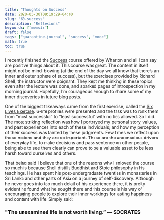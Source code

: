 ```yaml
---
title: "Thoughts on Success"
date: 2020-05-30T09:19:29-04:00
slug: "60-success"
description: "Reflexions"
keywords: ["memoir"]
draft: false
tags: ["quarantine-journal", "success", "mooc"]
math: true
toc: true
---
```


I recently finished the <a href="https://www.coursera.org/learn/wharton-success">Success</a> course offered by Wharton and all I can say are positive things about it. This course was great. The content in itself might not be mind-blowing (at the end of the day we all know that there’s an inner and outer sphere of success), but the exercises provided by Richard Shell, the instructor were poignant. They kept me thinking in these topics even after the lecture was done, and sparked pages of introspection in my morning journal. Hopefully, I’m courageous enough to share some of my inner discoveries in future blog posts.

One of the biggest takeaways came from the first exercise, called the <a href="https://grichardshell.com/book-extras/six-lives-exercise/">Six Lives Exercise</a>. 6-life profiles were presented and the task was to rank them from “most successful” to “least successful” with no ties allowed. So I did. The most striking reflection was how I portrayed my personal story, values, and past experiences into each of these individuals; and how my perception of their success was tainted by these judgments. Few times we reflect upon these notions and they are so important. These are the unconscious drivers of everyday life, to make decisions and pass sentence on other people, being able to see them clearly can prove to be a valuable asset to be less harsh toward ourselves and others.

That being said I believe that one of the reasons why I enjoyed the course so much is because Shell distills Buddhist and Stoic philosophy in his teachings. He has spent his post-undergraduate twenties in monasteries in Sri Lanka and other parts of Asia on a journey of self-discovery. Although he never goes into too much detail of his experience there, it is pretty evident he found what he sought there and this course is his way of encouraging people to explore their inner workings for lasting happiness and content with life. Simply said:

<h3>"The unexamined life is not worth living.” — SOCRATES</h3>